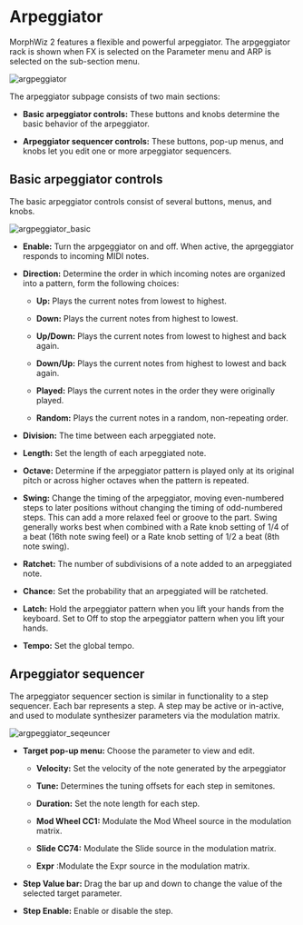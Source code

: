 # Arpeggiator

MorphWiz 2 features a flexible and powerful arpeggiator. The arpgeggiator rack is shown when FX is selected on the Parameter menu and ARP is selected on the sub-section menu.

![argpeggiator](/images/arpeggiator.png)

The arpeggiator subpage consists of two main sections:

* **Basic arpeggiator controls:** These buttons and knobs determine the basic behavior of the arpeggiator.

* **Arpeggiator sequencer controls:** These buttons, pop-up menus, and knobs let you edit one or more arpeggiator sequencers.


## Basic arpeggiator controls

The basic arpeggiator controls consist of several buttons, menus, and knobs.

![argpeggiator_basic](/images/arpgeggiator_basic.png)

* **Enable:** Turn the arpgeggiator on and off. When active, the aprgeggiator responds to incoming MIDI notes.

* **Direction:** Determine the order in which incoming notes are organized into a pattern, form the following choices:

    * **Up:** Plays the current notes from lowest to highest.

    * **Down:** Plays the current notes from highest to lowest.

    * **Up/Down:** Plays the current notes from lowest to highest and back again.

    * **Down/Up:** Plays the current notes from highest to lowest and back again.

    * **Played:** Plays the current notes in the order they were originally played.

    * **Random:** Plays the current notes in a random, non-repeating order.

* **Division:** The time between each arpeggiated note. 

* **Length:** Set the length of each arpeggiated note.

* **Octave:** Determine if the arpeggiator pattern is played only at its original pitch or across higher octaves when the pattern is repeated.

* **Swing:** Change the timing of the arpeggiator, moving even-numbered steps to later positions without changing the timing of odd-numbered steps. This can add a more relaxed feel or groove to the part. Swing generally works best when combined with a Rate knob setting of 1/4 of a beat (16th note swing feel) or a Rate knob setting of 1/2 a beat (8th note swing).

* **Ratchet:** The number of subdivisions of a note added to an arpeggiated note.

* **Chance:** Set the probability that an arpeggiated will be ratcheted.

* **Latch:** Hold the arpeggiator pattern when you lift your hands from the keyboard. Set to Off to stop the arpeggiator pattern when you lift your hands.

* **Tempo:** Set the global tempo.

## Arpeggiator sequencer

The arpeggiator sequencer section is similar in functionality to a step sequencer. Each bar represents a step. A step may be active or in-active, and used to modulate synthesizer parameters via the modulation matrix.

![argpeggiator_seqeuncer](/images/arpeggiator_sequencer.png)

* **Target pop-up menu:** Choose the parameter to view and edit.

    * **Velocity:** Set the velocity of the note generated by the arpeggiator

    * **Tune:** Determines the tuning offsets for each step in semitones.

    * **Duration:** Set the note length for each step.

    * **Mod Wheel CC1:** Modulate the Mod Wheel source in the modulation matrix.

    * **Slide CC74:** Modulate the Slide source in the modulation matrix.

    * **Expr** :Modulate the Expr source in the modulation matrix.

* **Step Value bar:** Drag the bar up and down to change the value of the selected target parameter.

* **Step Enable:** Enable or disable the step. 
